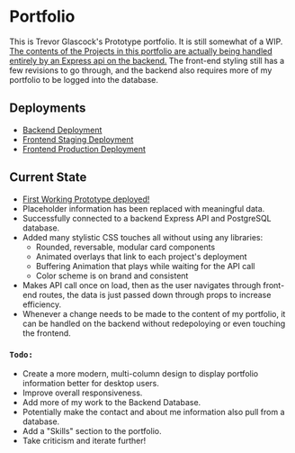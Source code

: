 # Portfolio
This is Trevor Glascock's Prototype portfolio. It is still somewhat of a WIP. [The contents of the Projects in this portfolio are actually being handled entirely by an Express api on the backend.](https://github.com/TrevorGlascock/Portfolio-Backend) The front-end styling still has a few revisions to go through, and the backend also requires more of my portfolio to be logged into the database. 

## Deployments
- [Backend Deployment](https://portfolio-backend-5wca.onrender.com/projects)
- [Frontend Staging Deployment](https://theglascock.herokuapp.com/)
- [Frontend Production Deployment](https://theglascock.com/)

## Current State
- [First Working Prototype deployed!](https://theglascock.herokuapp.com/)
- Placeholder information has been replaced with meaningful data.
- Successfully connected to a backend Express API and PostgreSQL database.
- Added many stylistic CSS touches all without using any libraries: 
  - Rounded, reversable, modular card components
  - Animated overlays that link to each project's deployment 
  - Buffering Animation that plays while waiting for the API call
  - Color scheme is on brand and consistent
- Makes API call once on load, then as the user navigates through front-end routes, the data is just passed down through props to increase efficiency.
- Whenever a change needs to be made to the content of my portfolio, it can be handled on the backend without redepoloying or even touching the frontend.


### **`Todo:`**
- Create a more modern, multi-column design to display portfolio information better for desktop users.
- Improve overall responsiveness.
- Add more of my work to the Backend Database.
- Potentially make the contact and about me information also pull from a database.
- Add a "Skills" section to the portfolio.
- Take criticism and iterate further!